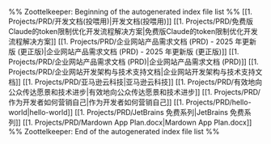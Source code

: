 %% Zoottelkeeper: Beginning of the autogenerated index file list  %%
 [[1. Projects/PRD/开发文档(投喂用)|开发文档(投喂用)]]
 [[1. Projects/PRD/免费版Claude的token限制优化开发流程解决方案|免费版Claude的token限制优化开发流程解决方案]]
 [[1. Projects/PRD/企业网站产品需求文档 (PRD) - 2025 年更新版 (更正版)|企业网站产品需求文档 (PRD) - 2025 年更新版 (更正版)]]
 [[1. Projects/PRD/企业网站产品需求文档 (PRD)|企业网站产品需求文档 (PRD)]]
 [[1. Projects/PRD/企业网站开发架构与技术支持文档|企业网站开发架构与技术支持文档]]
 [[1. Projects/PRD/亚马逊云科技|亚马逊云科技]]
 [[1. Projects/PRD/有效地向公众传达愿景和技术进步|有效地向公众传达愿景和技术进步]]
 [[1. Projects/PRD/作为开发者如何营销自己|作为开发者如何营销自己]]
 [[1. Projects/PRD/hello-world|hello-world]]
 [[1. Projects/PRD/JetBrains 免费系列|JetBrains 免费系列]]
 [[1. Projects/PRD/Mardown App Plan.docx|Mardown App Plan.docx]]
%% Zoottelkeeper: End of the autogenerated index file list  %%
